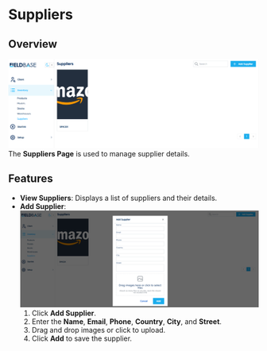 # Suppliers

## Overview
![Suppliers Page](./images/suppliers_page.png)
The **Suppliers Page** is used to manage supplier details.

## Features
- **View Suppliers**: Displays a list of suppliers and their details.
- **Add Supplier**:
![Add Supplier](./images/add_suppliers.png)
  1. Click **Add Supplier**.
  2. Enter the **Name**, **Email**, **Phone**, **Country**, **City**, and **Street**.
  3. Drag and drop images or click to upload.
  4. Click **Add** to save the supplier.
